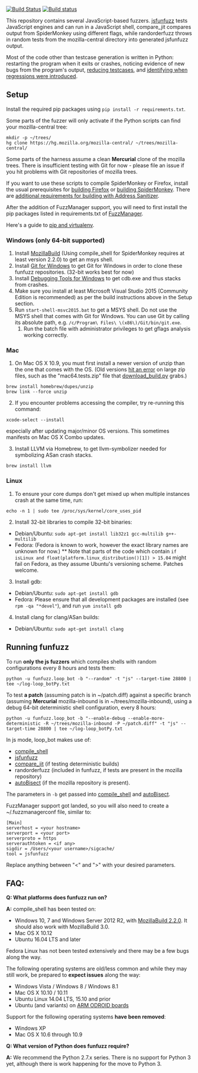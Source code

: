 [![Build Status](https://travis-ci.org/MozillaSecurity/funfuzz.svg?branch=master)](https://travis-ci.org/MozillaSecurity/funfuzz) [![Build status](https://ci.appveyor.com/api/projects/status/m8gw5echa7f2f26r/branch/master?svg=true)](https://ci.appveyor.com/project/MozillaSecurity/funfuzz/branch/master)

This repository contains several JavaScript-based fuzzers. [jsfunfuzz](js/jsfunfuzz) tests JavaScript engines and can run in a JavaScript shell, compare_jit compares output from SpiderMonkey using different flags, while randorderfuzz throws in random tests from the mozilla-central directory into generated jsfunfuzz output.

Most of the code other than testcase generation is written in Python: restarting the program when it exits or crashes, noticing evidence of new bugs from the program's output, [reducing testcases](https://github.com/MozillaSecurity/lithium/), and [identifying when regressions were introduced](src/funfuzz/autobisectjs/README.md).


## Setup

Install the required pip packages using `pip install -r requirements.txt`.

Some parts of the fuzzer will only activate if the Python scripts can find your mozilla-central tree:
```
mkdir -p ~/trees/
hg clone https://hg.mozilla.org/mozilla-central/ ~/trees/mozilla-central/
```

Some parts of the harness assume a clean **Mercurial** clone of the mozilla trees. There is insufficient testing with Git for now - please file an issue if you hit problems with Git repositories of mozilla trees.

If you want to use these scripts to compile SpiderMonkey or Firefox, install the usual prerequisites for [building Firefox](https://developer.mozilla.org/en-US/docs/Mozilla/Developer_guide/Build_Instructions) or [building SpiderMonkey](https://developer.mozilla.org/en-US/docs/Mozilla/Projects/SpiderMonkey/Build_Documentation). There are [additional requirements for building with Address Sanitizer](https://developer.mozilla.org/en-US/docs/Mozilla/Testing/Firefox_and_Address_Sanitizer).

After the addition of FuzzManager support, you will need to first install the pip packages listed in requirements.txt of [FuzzManager](https://github.com/MozillaSecurity/FuzzManager).

Here's a guide to [pip and virtualenv](https://www.dabapps.com/blog/introduction-to-pip-and-virtualenv-python/).

### Windows (only 64-bit supported)

1. Install [MozillaBuild](https://wiki.mozilla.org/MozillaBuild) (Using compile_shell for SpiderMonkey requires at least version 2.2.0) to get an msys shell.
2. Install [Git for Windows](https://msysgit.github.io/) to get Git for Windows in order to clone these funfuzz repositories. (32-bit works best for now)
3. Install [Debugging Tools for Windows](https://msdn.microsoft.com/en-us/windows/hardware/hh852365.aspx) to get cdb.exe and thus stacks from crashes.
4. Make sure you install at least Microsoft Visual Studio 2015 (Community Edition is recommended) as per the build instructions above in the Setup section.
5. Run `start-shell-msvc2015.bat` to get a MSYS shell. Do not use the MSYS shell that comes with Git for Windows. You can use Git by calling its absolute path, e.g. `/c/Program\ Files\ \(x86\)/Git/bin/git.exe`.
    1. Run the batch file with administrator privileges to get gflags analysis working correctly.


### Mac

1. On Mac OS X 10.9, you must first install a newer version of unzip than the one that comes with the OS. (Old versions [hit an error](https://bugzilla.mozilla.org/show_bug.cgi?id=1032391) on large zip files, such as the "mac64.tests.zip" file that [download_build.py](util/download_build.py) grabs.)

  ```
  brew install homebrew/dupes/unzip
  brew link --force unzip
  ```

2. If you encounter problems accessing the compiler, try re-running this command:

  ```xcode-select --install```

especially after updating major/minor OS versions. This sometimes manifests on Mac OS X Combo updates.

3. Install LLVM via Homebrew, to get llvm-symbolizer needed for symbolizing ASan crash stacks.

  ```
  brew install llvm
  ```


### Linux

1. To ensure your core dumps don't get mixed up when multiple instances crash at the same time, run:

  ```
  echo -n 1 | sudo tee /proc/sys/kernel/core_uses_pid
  ```
2. Install 32-bit libraries to compile 32-bit binaries:
  * Debian/Ubuntu: ```sudo apt-get install lib32z1 gcc-multilib g++-multilib```
  * Fedora: (Fedora is known to work, however the exact library names are unknown for now.)
  ** Note that parts of the code which contain ```if isLinux and float(platform.linux_distribution()[1]) > 15.04``` might fail on Fedora, as they assume Ubuntu's versioning scheme. Patches welcome.
3. Install gdb:
  * Debian/Ubuntu: ```sudo apt-get install gdb```
  * Fedora: Please ensure that all development packages are installed (see ```rpm -qa "*devel"```), and run ```yum install gdb```
4. Install clang for clang/ASan builds:
  * Debian/Ubuntu: ```sudo apt-get install clang```


## Running funfuzz

To run **only the js fuzzers** which compiles shells with random configurations every 8 hours and tests them:

`python -u funfuzz.loop_bot -b "--random" -t "js" --target-time 28800 | tee ~/log-loop_botPy.txt`

To test **a patch** (assuming patch is in ~/patch.diff) against a specific branch (assuming **Mercurial** mozilla-inbound is in ~/trees/mozilla-inbound), using a debug 64-bit deterministic shell configuration, every 8 hours:

`python -u funfuzz.loop_bot -b "--enable-debug --enable-more-deterministic -R ~/trees/mozilla-inbound -P ~/patch.diff" -t "js" --target-time 28800 | tee ~/log-loop_botPy.txt`

In js mode, loop_bot makes use of:

* [compile_shell](js/compile_shell.py)
* [jsfunfuzz](src/funfuzz/js/jsfunfuzz)
* [compare_jit](src/funfuzz/js/compare_jit.py) (if testing deterministic builds)
* randorderfuzz (included in funfuzz, if tests are present in the mozilla repository)
* [autoBisect](src/funfuzz/autobisectjs/README.md) (if the mozilla repository is present).

The parameters in `-b` get passed into [compile_shell](js/compile_shell.py) and [autoBisect](src/funfuzz/autobisectjs/README.md).

FuzzManager support got landed, so you will also need to create a ~/.fuzzmanagerconf file, similar to:

```
[Main]
serverhost = <your hostname>
serverport = <your port>
serverproto = https
serverauthtoken = <if any>
sigdir = /Users/<your username>/sigcache/
tool = jsfunfuzz
```

Replace anything between "<" and ">" with your desired parameters.

## FAQ:

**Q: What platforms does funfuzz run on?**

**A:** compile_shell has been tested on:

* Windows 10, 7 and Windows Server 2012 R2, with [MozillaBuild 2.2.0](https://wiki.mozilla.org/MozillaBuild). It should also work with MozillaBuild 3.0.
* Mac OS X 10.12
* Ubuntu 16.04 LTS and later

Fedora Linux has not been tested extensively and there may be a few bugs along the way.

The following operating systems are old/less common and while they may still work, be prepared to **expect issues** along the way:

* Windows Vista / Windows 8 / Windows 8.1
* Mac OS X 10.10 / 10.11
* Ubuntu Linux 14.04 LTS, 15.10 and prior
* Ubuntu (and variants) on [ARM ODROID boards](http://www.hardkernel.com/main/main.php)

Support for the following operating systems **have been removed**:

* Windows XP
* Mac OS X 10.6 through 10.9

**Q: What version of Python does funfuzz require?**

**A:** We recommend the Python 2.7.x series. There is no support for Python 3 yet, although there is work happening for the move to Python 3.
